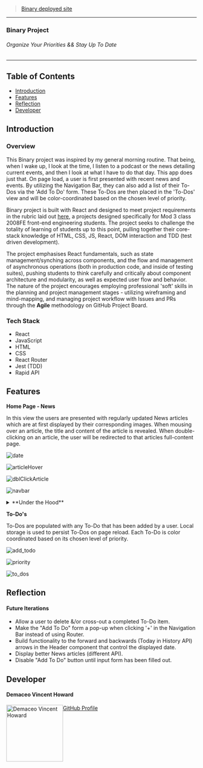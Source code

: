 >[Binary deployed site](https://binary0101.herokuapp.com/)

---

### Binary Project
###### Organize Your Priorities && Stay Up To Date

---


## Table of Contents
* [Introduction](#introduction)
* [Features](#features)
* [Reflection](#reflection)
* [Developer](#developer)


## Introduction

### Overview
This Binary project was inspired by my general morning routine. That being, when I wake up, I look at the time, I listen to a podcast or the news detailing current events, and then I look at what I have to do that day. This app does just that. On page load, a user is first presented with recent news and events. By utilizing the Navigation Bar, they can also add a list of their To-Dos via the 'Add To Do' form. These To-Dos are then placed in the 'To-Dos' view and will be color-coordinated based on the chosen level of priority.

Binary project is built with React and designed to meet project requirements in the rubric laid out [here](https://frontend.turing.io/projects/module-3/binary-challenge.html), a projects designed specifically for Mod 3 class 2008FE front-end engineering students. The project seeks to challenge the totality of learning of students up to this point, pulling together their core-stack knowledge of HTML, CSS, JS, React, DOM interaction and TDD (test driven development).

The project emphasises React fundamentals, such as state management/synching across components, and the flow and management of asynchronous operations (both in production code, and inside of testing suites), pushing students to think carefully and critically about component architecture and modularity, as well as expected user flow and behavior. The nature of the project encourages employing professional 'soft' skills in the planning and project management stages - utilizing wireframing and mind-mapping, and managing project workflow with Issues and PRs through the **Agile** methodology on GitHub Project Board.

### Tech Stack
* React
* JavaScript
* HTML
* CSS
* React Router
* Jest (TDD)
* Rapid API

## Features 


**Home Page - News**

In this view the users are presented with regularly updated News articles which are at first displayed by their corresponding images. When mousing over an article, the title and content of the article is revealed. When double-clicking on an article, the user will be redirected to that articles full-content page.

![date](https://media.giphy.com/media/p8PAhD8EAuZPhUuVsR/giphy.gif)

![articleHover](https://media.giphy.com/media/oqH7sRn4L1Xqxv4nLo/giphy.gif)

![dblClickArticle](https://media.giphy.com/media/gymGs6sKFnDBqO7fXo/giphy.gif)

![navbar](https://media.giphy.com/media/31meY80DVpJYkJEZoa/giphy.gif)



<details>
  <summary>**Under the Hood**</summary>

---

The Homepage, which displays the News, is housed in the React `<App />` component.
  
With normal functionality, what ends up rendering on the homepage inside of `<App>` are two additional components.

```
<Header />       // Is always visible
<NavBar />      // Is always visible

```
---
</details>


**To-Do's**

To-Dos are populated with any To-Do that has been added by a user. Local storage is used to persist To-Dos on page reload. Each To-Do is color coordinated based on its chosen level of priority.


![add_todo](https://media.giphy.com/media/pyZMu2CTeMiPM3WFiW/giphy.gif)

![priority](https://media.giphy.com/media/TNEVda3SNcJWCHFfzx/giphy.gif)

![to_dos](https://media.giphy.com/media/GvAXClsXEPfdfyyuLV/giphy.gif)


## Reflection

#### Future Iterations

* Allow a user to delete &/or cross-out a completed To-Do item.
* Make the "Add To Do" form a pop-up when clicking '+' in the Navigation Bar instead of using Router.
* Build functionality to the forward and backwards (Today in History API) arrows in the Header component that control the displayed date.
* Display better News articles (different API).
* Disable "Add To Do" button until input form has been filled out.

## Developer

<h4>Demaceo Vincent Howard</h4>
<img src="https://avatars2.githubusercontent.com/u/62954974?s=400&u=b246587c21877b7fe4a4972e89ec98677d5c29d6&v=4" alt="Demaceo Vincent Howard"
 width="150" height="auto" style="float: left" />

[GitHub Profile](https://github.com/demaceo)

